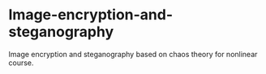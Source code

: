 # Image-encryption-and-steganography
Image encryption and steganography based on chaos theory for nonlinear course.
